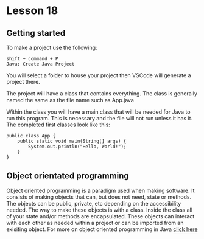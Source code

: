 # Lesson 18

## Getting started
To make a project use the following:

```
shift + command + P
Java: Create Java Project
```

You will select a folder to house your project then VSCode will generate a project there.

The project will have a class that contains everything. The class is generally named the same as the file name such as App.java

Within the class you will have a main class that will be needed for Java to run this program. This is necessary and the file will not run unless it has it. The completed first classes look like this:

```
public class App {
    public static void main(String[] args) {
        System.out.println("Hello, World!");
    }
}
```

## Object orientated programming
Object oriented programming is a paradigm used when making software. It consists of making objects that can, but does not need, state or methods. The objects can be public, private, etc depending on the accessibility needed. The way to make these objects is with a class. Inside the class all of your state and/or methods are encapsulated. These objects can interact with each other as needed within a project or can be imported from an exisiting object. For more on object oriented programming in Java <a href="https://docs.oracle.com/javase/tutorial/java/concepts/">click here</a>